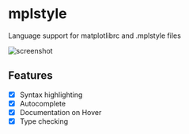 # mplstyle

Language support for matplotlibrc and .mplstyle files

![screenshot](https://raw.githubusercontent.com/yy0931/vscode-mplstyle/master/screenshot.png)

## Features
- [x] Syntax highlighting
- [x] Autocomplete
- [x] Documentation on Hover
- [x] Type checking
